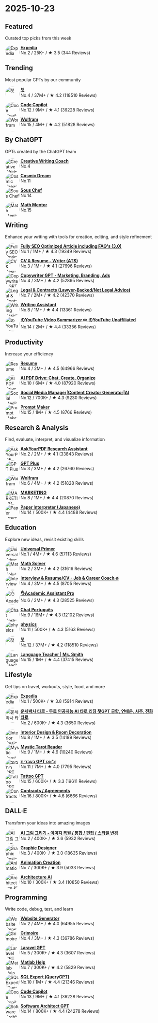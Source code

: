 # 2025-10-23

  
  ## Featured
  
  Curated top picks from this week
  
  

  [<img align="left" height="48px" width="48px" style="border-radius:50%" alt="Expedia" src="https://api-1.gptshunter.com/api/v1/image/proxy?url=https%3A%2F%2Fchatgpt.com%2Fbackend-api%2Festuary%2Fcontent%3Fid%3Dfile-F7kcdTWzTMdMifKZXVkaRu%26gizmo_id%3Dg-68d8ecbe98388191bd93f6b1d03158bf%26ts%3D489225%26p%3Dgpp%26cid%3D1%26sig%3D580a2a720bf82063336ac583b41c4d714ba5448621b17499ed98adaf52ac8e91%26v%3D0"/>](https://chat.openai.com/g/g-68d8ecbe98388191bd93f6b1d03158bf-expedia)
  
  [**Expedia**](https://chat.openai.com/g/g-68d8ecbe98388191bd93f6b1d03158bf-expedia) \
  No.2 / 25K+ / ★ 3.5 (344 Reviews)
          


  
  ## Trending
  
  Most popular GPTs by our community
  
  



  [<img align="left" height="48px" width="48px" style="border-radius:50%" alt="챗" src="https://api-1.gptshunter.com/api/v1/image/proxy?url=https%3A%2F%2Fchatgpt.com%2Fbackend-api%2Festuary%2Fcontent%3Fid%3Dfile-yOO0xA22YQbkjlS6bbbOEoLq%26gizmo_id%3Dg-FvT4UOsoA%26ts%3D489225%26p%3Dgpp%26cid%3D1%26sig%3De2bc6b1b0b33d345288d73f3e1befb8ccd82b366641f9b5348aaa0b6b43d868e%26v%3D0"/>](https://chat.openai.com/g/g-FvT4UOsoA-caes)
  
  [**챗**](https://chat.openai.com/g/g-FvT4UOsoA-caes) \
  No.4 / 37M+ / ★ 4.2 (118510 Reviews)
          








  [<img align="left" height="48px" width="48px" style="border-radius:50%" alt="Code Copilot" src="https://api-1.gptshunter.com/api/v1/image/proxy?url=https%3A%2F%2Fchatgpt.com%2Fbackend-api%2Festuary%2Fcontent%3Fid%3Dfile-hbxowtiyxew901FywZXTcb4V%26gizmo_id%3Dg-2DQzU5UZl%26ts%3D489225%26p%3Dgpp%26cid%3D1%26sig%3D939838be25526ec928774a8ce2ae3d7c95af7cf0d737a563e995ff70084b2c75%26v%3D0"/>](https://chat.openai.com/g/g-2DQzU5UZl-code-copilot)
  
  [**Code Copilot**](https://chat.openai.com/g/g-2DQzU5UZl-code-copilot) \
  No.12 / 9M+ / ★ 4.1 (36228 Reviews)
          



  [<img align="left" height="48px" width="48px" style="border-radius:50%" alt="Wolfram" src="https://api-1.gptshunter.com/api/v1/image/proxy?url=https%3A%2F%2Fchatgpt.com%2Fbackend-api%2Festuary%2Fcontent%3Fid%3Dfile-fGE6EGZCQY73C76MJantfE0d%26gizmo_id%3Dg-0S5FXLyFN%26ts%3D489225%26p%3Dgpp%26cid%3D1%26sig%3Df85943fc8cd91917919b17b395f9c256515756f062763e1a54cb4a7bcd93c6b9%26v%3D0"/>](https://chat.openai.com/g/g-0S5FXLyFN-wolfram)
  
  [**Wolfram**](https://chat.openai.com/g/g-0S5FXLyFN-wolfram) \
  No.15 / 4M+ / ★ 4.2 (51828 Reviews)
          

  
  ## By ChatGPT
  
  GPTs created by the ChatGPT team
  
  



  [<img align="left" height="48px" width="48px" style="border-radius:50%" alt="Creative Writing Coach" src="https://api-1.gptshunter.com/api/v1/image/proxy?url=https%3A%2F%2Fchatgpt.com%2Fbackend-api%2Festuary%2Fcontent%3Fid%3Dfile-KSheuuQR8UjcxzFjjSfjfEOP%26gizmo_id%3Dg-lN1gKFnvL%26ts%3D489225%26p%3Dgpp%26cid%3D1%26sig%3D0f6ee7db43302c36b1479b1148afa8f1134f077e33720a332f7543f4c3e26775%26v%3D0"/>](https://chat.openai.com/g/g-lN1gKFnvL-creative-writing-coach)
  
  [**Creative Writing Coach**](https://chat.openai.com/g/g-lN1gKFnvL-creative-writing-coach) \
  No.4     
          







  [<img align="left" height="48px" width="48px" style="border-radius:50%" alt="Cosmic Dream" src="https://api-1.gptshunter.com/api/v1/image/proxy?url=https%3A%2F%2Fchatgpt.com%2Fbackend-api%2Festuary%2Fcontent%3Fid%3Dfile-M12eDkWHmobmgj5mhcWkMMVI%26gizmo_id%3Dg-FdMHL1sNo%26ts%3D489225%26p%3Dgpp%26cid%3D1%26sig%3Da15ff5696cc7308579ed38a787a9de725e20e26ee1a573e0a8c30fdad9d0cc46%26v%3D0"/>](https://chat.openai.com/g/g-FdMHL1sNo-cosmic-dream)
  
  [**Cosmic Dream**](https://chat.openai.com/g/g-FdMHL1sNo-cosmic-dream) \
  No.11     
          



  [<img align="left" height="48px" width="48px" style="border-radius:50%" alt="Sous Chef" src="https://api-1.gptshunter.com/api/v1/image/proxy?url=https%3A%2F%2Fchatgpt.com%2Fbackend-api%2Festuary%2Fcontent%3Fid%3Dfile-w4J3XQ5bnIbssMVHKXZskSJB%26gizmo_id%3Dg-3VrgJ1GpH%26ts%3D489225%26p%3Dgpp%26cid%3D1%26sig%3Ddef93d753d4b2fd11a61ae37edef8f126e5b8aebe3d260a6b40999713c1be3ea%26v%3D0"/>](https://chat.openai.com/g/g-3VrgJ1GpH-sous-chef)
  
  [**Sous Chef**](https://chat.openai.com/g/g-3VrgJ1GpH-sous-chef) \
  No.14     
          

  [<img align="left" height="48px" width="48px" style="border-radius:50%" alt="Math Mentor" src="https://api-1.gptshunter.com/api/v1/image/proxy?url=https%3A%2F%2Fchatgpt.com%2Fbackend-api%2Festuary%2Fcontent%3Fid%3Dfile-vRLKTttMrbx27eEJWEBVKJwt%26gizmo_id%3Dg-ENhijiiwK%26ts%3D489225%26p%3Dgpp%26cid%3D1%26sig%3Dcffd0ff3c496ad3eb11270d4ada762c8a62188ac8f288705c27b22a01593555d%26v%3D0"/>](https://chat.openai.com/g/g-ENhijiiwK-math-mentor)
  
  [**Math Mentor**](https://chat.openai.com/g/g-ENhijiiwK-math-mentor) \
  No.15     
          

  
  ## Writing
  
  Enhance your writing with tools for creation, editing, and style refinement
  
  
  [<img align="left" height="48px" width="48px" style="border-radius:50%" alt="Fully SEO Optimized Article including FAQ's (3.0)" src="https://api-1.gptshunter.com/api/v1/image/proxy?url=https%3A%2F%2Fchatgpt.com%2Fbackend-api%2Festuary%2Fcontent%3Fid%3Dfile-9FJw9NckvXfmBgxuhJQBTok7%26gizmo_id%3Dg-ySbhcRtru%26ts%3D489225%26p%3Dgpp%26cid%3D1%26sig%3Dc145b1abe9c54b8ff41f87b1a0ac16d8d778ab18de2e50dd8fc0e9f1855e211b%26v%3D0"/>](https://chat.openai.com/g/g-ySbhcRtru-fully-seo-optimized-article-including-faq-s-3-0)
  
  [**Fully SEO Optimized Article including FAQ's (3.0)**](https://chat.openai.com/g/g-ySbhcRtru-fully-seo-optimized-article-including-faq-s-3-0) \
  No.1 / 1M+ / ★ 4.3 (19349 Reviews)
          


  [<img align="left" height="48px" width="48px" style="border-radius:50%" alt="CV & Resume - Writer (ATS)" src="https://api-1.gptshunter.com/api/v1/image/proxy?url=https%3A%2F%2Fchatgpt.com%2Fbackend-api%2Festuary%2Fcontent%3Fid%3Dfile-JaKGTHNLRmziSMSKxvq56h%26gizmo_id%3Dg-cStsvQbjd%26ts%3D489225%26p%3Dgpp%26cid%3D1%26sig%3Dc31f17c4fcc034bbe4dadd06b5a5f417c0e927165a7506f022f1225400540d81%26v%3D0"/>](https://chat.openai.com/g/g-cStsvQbjd-cv-resume-writer-ats)
  
  [**CV & Resume - Writer (ATS)**](https://chat.openai.com/g/g-cStsvQbjd-cv-resume-writer-ats) \
  No.3 / 1M+ / ★ 4.1 (27696 Reviews)
          

  [<img align="left" height="48px" width="48px" style="border-radius:50%" alt="Copywriter GPT - Marketing, Branding, Ads" src="https://api-1.gptshunter.com/api/v1/image/proxy?url=https%3A%2F%2Fchatgpt.com%2Fbackend-api%2Festuary%2Fcontent%3Fid%3Dfile-Lvc17VzX1zTPKk39F3ys6U%26gizmo_id%3Dg-Ji2QOyMml%26ts%3D489225%26p%3Dgpp%26cid%3D1%26sig%3Dbb2c5df85e7d0116672fc3a77f3a74c3926e6fb2ea686c29f97bc8d8e1758e92%26v%3D0"/>](https://chat.openai.com/g/g-Ji2QOyMml-copywriter-gpt-marketing-branding-ads)
  
  [**Copywriter GPT - Marketing, Branding, Ads**](https://chat.openai.com/g/g-Ji2QOyMml-copywriter-gpt-marketing-branding-ads) \
  No.4 / 3M+ / ★ 4.2 (52895 Reviews)
          



  [<img align="left" height="48px" width="48px" style="border-radius:50%" alt="Legal & Contracts (Lawyer-Backed/Not Legal Advice)" src="https://api-1.gptshunter.com/api/v1/image/proxy?url=https%3A%2F%2Fchatgpt.com%2Fbackend-api%2Festuary%2Fcontent%3Fid%3Dfile-CqU2rrGzMcnrj25pe1em93%26gizmo_id%3Dg-odWlfAKWM%26ts%3D489225%26p%3Dgpp%26cid%3D1%26sig%3D9d49d9d763a5dd2f88ebc09c2f43da37288d90d78ed54715885e6ed2234194d0%26v%3D0"/>](https://chat.openai.com/g/g-odWlfAKWM-legal-contracts-lawyer-backed-not-legal-advice)
  
  [**Legal & Contracts (Lawyer-Backed/Not Legal Advice)**](https://chat.openai.com/g/g-odWlfAKWM-legal-contracts-lawyer-backed-not-legal-advice) \
  No.7 / 2M+ / ★ 4.2 (42370 Reviews)
          

  [<img align="left" height="48px" width="48px" style="border-radius:50%" alt="Writing Assistant" src="https://api-1.gptshunter.com/api/v1/image/proxy?url=https%3A%2F%2Fchatgpt.com%2Fbackend-api%2Festuary%2Fcontent%3Fid%3Dfile-oYGDOwJXL72QDzYkc6Q1arTQ%26gizmo_id%3Dg-Z7GlWKlJx%26ts%3D489225%26p%3Dgpp%26cid%3D1%26sig%3D46adf746b929dd60a423c4a69f12814c89aaa444c6671b536e347df595f1f344%26v%3D0"/>](https://chat.openai.com/g/g-Z7GlWKlJx-writing-assistant)
  
  [**Writing Assistant**](https://chat.openai.com/g/g-Z7GlWKlJx-writing-assistant) \
  No.8 / 1M+ / ★ 4.4 (13361 Reviews)
          






  [<img align="left" height="48px" width="48px" style="border-radius:50%" alt="のYouTube Video Summarizer ✏️ のYouTube Unaffiliated" src="https://api-1.gptshunter.com/api/v1/image/proxy?url=https%3A%2F%2Fchatgpt.com%2Fbackend-api%2Festuary%2Fcontent%3Fid%3Dfile-Y5WFbnzw3h5smKEYcTbiWH%26gizmo_id%3Dg-GvcYCKPIH%26ts%3D489225%26p%3Dgpp%26cid%3D1%26sig%3D33e5cf8552f694dd5f8c697f4a5b53407fa737f45e3aaf57f8159da17e25d56a%26v%3D0"/>](https://chat.openai.com/g/g-GvcYCKPIH-noyoutube-video-summarizer-noyoutube-unaffiliated)
  
  [**のYouTube Video Summarizer ✏️ のYouTube Unaffiliated**](https://chat.openai.com/g/g-GvcYCKPIH-noyoutube-video-summarizer-noyoutube-unaffiliated) \
  No.14 / 2M+ / ★ 4.4 (33356 Reviews)
          
  
  ## Productivity
  
  Increase your efficiency
  
  



  [<img align="left" height="48px" width="48px" style="border-radius:50%" alt="Resume" src="https://api-1.gptshunter.com/api/v1/image/proxy?url=https%3A%2F%2Fchatgpt.com%2Fbackend-api%2Festuary%2Fcontent%3Fid%3Dfile-0tpK8Pe8mMuE8HB8KKPcyoRn%26gizmo_id%3Dg-MrgKnTZbc%26ts%3D489225%26p%3Dgpp%26cid%3D1%26sig%3D0a3fbf485debca77a0d997f209a727cce0171e97e768db69adb6ca827e1eba42%26v%3D0"/>](https://chat.openai.com/g/g-MrgKnTZbc-resume)
  
  [**Resume**](https://chat.openai.com/g/g-MrgKnTZbc-resume) \
  No.4 / 2M+ / ★ 4.5 (64966 Reviews)
          






  [<img align="left" height="48px" width="48px" style="border-radius:50%" alt="AI PDF Drive: Chat, Create, Organize" src="https://api-1.gptshunter.com/api/v1/image/proxy?url=https%3A%2F%2Fchatgpt.com%2Fbackend-api%2Festuary%2Fcontent%3Fid%3Dfile-aZFW7yy5PyKXFLXjsKqpylF4%26gizmo_id%3Dg-V2KIUZSj0%26ts%3D489225%26p%3Dgpp%26cid%3D1%26sig%3D6b000b93a3688cd4fd84b0d3aedc6f4b228fe3f1988899429d1345a2cd44ad97%26v%3D0"/>](https://chat.openai.com/g/g-V2KIUZSj0-ai-pdf-drive-chat-create-organize)
  
  [**AI PDF Drive: Chat, Create, Organize**](https://chat.openai.com/g/g-V2KIUZSj0-ai-pdf-drive-chat-create-organize) \
  No.10 / 6M+ / ★ 4.0 (87920 Reviews)
          


  [<img align="left" height="48px" width="48px" style="border-radius:50%" alt="Social Media Manager|Content Creator Generator|AI" src="https://api-1.gptshunter.com/api/v1/image/proxy?url=https%3A%2F%2Fchatgpt.com%2Fbackend-api%2Festuary%2Fcontent%3Fid%3Dfile-y7X4Tyujas6tIOc0nSSzcnZM%26gizmo_id%3Dg-Zo3fmsCJP%26ts%3D489225%26p%3Dgpp%26cid%3D1%26sig%3D8da7baa3d7c3ec0064a1c8ac5ab01949cb4c71f33216d84dcbfe55da8e22e4c8%26v%3D0"/>](https://chat.openai.com/g/g-Zo3fmsCJP-social-media-manager-content-creator-generator-ai)
  
  [**Social Media Manager|Content Creator Generator|AI**](https://chat.openai.com/g/g-Zo3fmsCJP-social-media-manager-content-creator-generator-ai) \
  No.12 / 700K+ / ★ 4.3 (9230 Reviews)
          



  [<img align="left" height="48px" width="48px" style="border-radius:50%" alt="Prompt Maker" src="https://api-1.gptshunter.com/api/v1/image/proxy?url=https%3A%2F%2Fchatgpt.com%2Fbackend-api%2Festuary%2Fcontent%3Fid%3Dfile-eMIHO4duh0pOa8NaP2ACxxwg%26gizmo_id%3Dg-hhh4w3eov%26ts%3D489225%26p%3Dgpp%26cid%3D1%26sig%3Dc59f56d2099305ba2107ac9c70ac62fa316045c2b01f9355064bec34b0e28f30%26v%3D0"/>](https://chat.openai.com/g/g-hhh4w3eov-prompt-maker)
  
  [**Prompt Maker**](https://chat.openai.com/g/g-hhh4w3eov-prompt-maker) \
  No.15 / 1M+ / ★ 4.5 (8766 Reviews)
          

  
  ## Research & Analysis
  
  Find, evaluate, interpret, and visualize information
  
  

  [<img align="left" height="48px" width="48px" style="border-radius:50%" alt="AskYourPDF Research Assistant" src="https://api-1.gptshunter.com/api/v1/image/proxy?url=https%3A%2F%2Fchatgpt.com%2Fbackend-api%2Festuary%2Fcontent%3Fid%3Dfile-DA3Ydcqttrv1tYcjGUv9Nv3Q%26gizmo_id%3Dg-UfFxTDMxq%26ts%3D489225%26p%3Dgpp%26cid%3D1%26sig%3Df7ccfb200cecec752c11e4d2070069728aa4fe100d28db90fdd40fa9e03e125b%26v%3D0"/>](https://chat.openai.com/g/g-UfFxTDMxq-askyourpdf-research-assistant)
  
  [**AskYourPDF Research Assistant**](https://chat.openai.com/g/g-UfFxTDMxq-askyourpdf-research-assistant) \
  No.2 / 2M+ / ★ 4.1 (33843 Reviews)
          

  [<img align="left" height="48px" width="48px" style="border-radius:50%" alt="GPT Plus" src="https://api-1.gptshunter.com/api/v1/image/proxy?url=https%3A%2F%2Fchatgpt.com%2Fbackend-api%2Festuary%2Fcontent%3Fid%3Dfile-mdw4boHvE8SXFJdtgz4OVDlR%26gizmo_id%3Dg-G7TYuJJCE%26ts%3D489225%26p%3Dgpp%26cid%3D1%26sig%3D7e204a6cf7e0d0a58059aff9b895e7b3613a4a0cfa397eab664d4dd5ffa89eb1%26v%3D0"/>](https://chat.openai.com/g/g-G7TYuJJCE-gpt-plus)
  
  [**GPT Plus**](https://chat.openai.com/g/g-G7TYuJJCE-gpt-plus) \
  No.3 / 3M+ / ★ 4.2 (26760 Reviews)
          



  [<img align="left" height="48px" width="48px" style="border-radius:50%" alt="Wolfram" src="https://api-1.gptshunter.com/api/v1/image/proxy?url=https%3A%2F%2Fchatgpt.com%2Fbackend-api%2Festuary%2Fcontent%3Fid%3Dfile-fGE6EGZCQY73C76MJantfE0d%26gizmo_id%3Dg-0S5FXLyFN%26ts%3D489225%26p%3Dgpp%26cid%3D1%26sig%3Df85943fc8cd91917919b17b395f9c256515756f062763e1a54cb4a7bcd93c6b9%26v%3D0"/>](https://chat.openai.com/g/g-0S5FXLyFN-wolfram)
  
  [**Wolfram**](https://chat.openai.com/g/g-0S5FXLyFN-wolfram) \
  No.6 / 4M+ / ★ 4.2 (51828 Reviews)
          


  [<img align="left" height="48px" width="48px" style="border-radius:50%" alt="MARKETING" src="https://api-1.gptshunter.com/api/v1/image/proxy?url=https%3A%2F%2Fchatgpt.com%2Fbackend-api%2Festuary%2Fcontent%3Fid%3Dfile-m4GlwY1VIc3ADwoMP9KlAZta%26gizmo_id%3Dg-DtjWjSDiv%26ts%3D489225%26p%3Dgpp%26cid%3D1%26sig%3D8d434327775be378711b5af52de57d45078d421b57ed08187ef41293f8c7e275%26v%3D0"/>](https://chat.openai.com/g/g-DtjWjSDiv-marketing)
  
  [**MARKETING**](https://chat.openai.com/g/g-DtjWjSDiv-marketing) \
  No.8 / 1M+ / ★ 4.4 (20870 Reviews)
          






  [<img align="left" height="48px" width="48px" style="border-radius:50%" alt="Paper Interpreter (Japanese)" src="https://api-1.gptshunter.com/api/v1/image/proxy?url=https%3A%2F%2Fchatgpt.com%2Fbackend-api%2Festuary%2Fcontent%3Fid%3Dfile-8i4vObbTYaTFeNItgHzSQ3CD%26gizmo_id%3Dg-hxDOCBQrs%26ts%3D489225%26p%3Dgpp%26cid%3D1%26sig%3D4997535519e76c25edb94de19dd8a192e0c4c8987b944b2b6bba4f878c41e5a1%26v%3D0"/>](https://chat.openai.com/g/g-hxDOCBQrs-paper-interpreter-japanese)
  
  [**Paper Interpreter (Japanese)**](https://chat.openai.com/g/g-hxDOCBQrs-paper-interpreter-japanese) \
  No.14 / 500K+ / ★ 4.4 (4488 Reviews)
          
  
  ## Education
  
  Explore new ideas, revisit existing skills
  
  
  [<img align="left" height="48px" width="48px" style="border-radius:50%" alt="Universal Primer" src="https://api-1.gptshunter.com/api/v1/image/proxy?url=https%3A%2F%2Fchatgpt.com%2Fbackend-api%2Festuary%2Fcontent%3Fid%3Dfile-thqJUpDWcYAMxgKhiwNYZFj0%26gizmo_id%3Dg-GbLbctpPz%26ts%3D489225%26p%3Dgpp%26cid%3D1%26sig%3D265d5a70906ebd29e56a2f97c88bdbe0de5a58cd31abce6b5555e66ff80db54c%26v%3D0"/>](https://chat.openai.com/g/g-GbLbctpPz-universal-primer)
  
  [**Universal Primer**](https://chat.openai.com/g/g-GbLbctpPz-universal-primer) \
  No.1 / 4M+ / ★ 4.6 (57113 Reviews)
          

  [<img align="left" height="48px" width="48px" style="border-radius:50%" alt="Math Solver" src="https://api-1.gptshunter.com/api/v1/image/proxy?url=https%3A%2F%2Fchatgpt.com%2Fbackend-api%2Festuary%2Fcontent%3Fid%3Dfile-tSZCMmjyqOBMHOnHPUxKQH8t%26gizmo_id%3Dg-9YeZz6m6k%26ts%3D489225%26p%3Dgpp%26cid%3D1%26sig%3Dfd29c562f70f7fa9df844fdef6dd1203c31854a57810ee433b29479f53c24566%26v%3D0"/>](https://chat.openai.com/g/g-9YeZz6m6k-math-solver)
  
  [**Math Solver**](https://chat.openai.com/g/g-9YeZz6m6k-math-solver) \
  No.2 / 3M+ / ★ 4.2 (31616 Reviews)
          


  [<img align="left" height="48px" width="48px" style="border-radius:50%" alt="Interview & Resume/CV - Job & Career Coach 🔥" src="https://api-1.gptshunter.com/api/v1/image/proxy?url=https%3A%2F%2Fchatgpt.com%2Fbackend-api%2Festuary%2Fcontent%3Fid%3Dfile-aVavL0rydF3jeQsZrr6BDel2%26gizmo_id%3Dg-MPzLx3VuB%26ts%3D489225%26p%3Dgpp%26cid%3D1%26sig%3Da0cce4f05b9071378be9479257df7b4661039311928674685c5784a6d7c9b454%26v%3D0"/>](https://chat.openai.com/g/g-MPzLx3VuB-interview-resume-cv-job-career-coach)
  
  [**Interview & Resume/CV - Job & Career Coach 🔥**](https://chat.openai.com/g/g-MPzLx3VuB-interview-resume-cv-job-career-coach) \
  No.4 / 3M+ / ★ 4.5 (8705 Reviews)
          


  [<img align="left" height="48px" width="48px" style="border-radius:50%" alt="👌Academic Assistant Pro" src="https://api-1.gptshunter.com/api/v1/image/proxy?url=https%3A%2F%2Fchatgpt.com%2Fbackend-api%2Festuary%2Fcontent%3Fid%3Dfile-lYAqmT8xUfOKi4AXmEdpjzqm%26gizmo_id%3Dg-UubB08D4y%26ts%3D489225%26p%3Dgpp%26cid%3D1%26sig%3D891b5af97cf0b74ae604f7f6cd21b56f64570f3f9f45aa10c119d88b468235c6%26v%3D0"/>](https://chat.openai.com/g/g-UubB08D4y-academic-assistant-pro)
  
  [**👌Academic Assistant Pro**](https://chat.openai.com/g/g-UubB08D4y-academic-assistant-pro) \
  No.6 / 2M+ / ★ 4.3 (28525 Reviews)
          



  [<img align="left" height="48px" width="48px" style="border-radius:50%" alt="Chat Português" src="https://api-1.gptshunter.com/api/v1/image/proxy?url=https%3A%2F%2Fchatgpt.com%2Fbackend-api%2Festuary%2Fcontent%3Fid%3Dfile-mC4f0gq8O16AeAAOmYvY6CMy%26gizmo_id%3Dg-kr4mnJ5kT%26ts%3D489225%26p%3Dgpp%26cid%3D1%26sig%3Df951239f1ef573825c9034d0702628184d68d4aa4824e9987052546b05b6b7c2%26v%3D0"/>](https://chat.openai.com/g/g-kr4mnJ5kT-chat-portugues)
  
  [**Chat Português**](https://chat.openai.com/g/g-kr4mnJ5kT-chat-portugues) \
  No.9 / 16M+ / ★ 4.3 (12102 Reviews)
          


  [<img align="left" height="48px" width="48px" style="border-radius:50%" alt="physics" src="https://api-1.gptshunter.com/api/v1/image/proxy?url=https%3A%2F%2Fchatgpt.com%2Fbackend-api%2Festuary%2Fcontent%3Fid%3Dfile-2djz8QCHlYQT4mgGEd3233VD%26gizmo_id%3Dg-KMujTLNVK%26ts%3D489225%26p%3Dgpp%26cid%3D1%26sig%3Dc089c4f24df4216f06c5709cdb6254b9d995de403fd1bfde668ab457611f3356%26v%3D0"/>](https://chat.openai.com/g/g-KMujTLNVK-physics)
  
  [**physics**](https://chat.openai.com/g/g-KMujTLNVK-physics) \
  No.11 / 500K+ / ★ 4.3 (5163 Reviews)
          

  [<img align="left" height="48px" width="48px" style="border-radius:50%" alt="챗" src="https://api-1.gptshunter.com/api/v1/image/proxy?url=https%3A%2F%2Fchatgpt.com%2Fbackend-api%2Festuary%2Fcontent%3Fid%3Dfile-yOO0xA22YQbkjlS6bbbOEoLq%26gizmo_id%3Dg-FvT4UOsoA%26ts%3D489225%26p%3Dgpp%26cid%3D1%26sig%3De2bc6b1b0b33d345288d73f3e1befb8ccd82b366641f9b5348aaa0b6b43d868e%26v%3D0"/>](https://chat.openai.com/g/g-FvT4UOsoA-caes)
  
  [**챗**](https://chat.openai.com/g/g-FvT4UOsoA-caes) \
  No.12 / 37M+ / ★ 4.2 (118510 Reviews)
          



  [<img align="left" height="48px" width="48px" style="border-radius:50%" alt="Language Teacher | Ms. Smith" src="https://api-1.gptshunter.com/api/v1/image/proxy?url=https%3A%2F%2Fchatgpt.com%2Fbackend-api%2Festuary%2Fcontent%3Fid%3Dfile-p7wjkbf2I2Am2p4jIy9OWKMP%26gizmo_id%3Dg-RR3RCyK8N%26ts%3D489225%26p%3Dgpp%26cid%3D1%26sig%3D4de80c01e9f9bd5a981066436f5540f9dd127e645a7a5d733fabe9c9843275aa%26v%3D0"/>](https://chat.openai.com/g/g-RR3RCyK8N-language-teacher-ms-smith)
  
  [**Language Teacher | Ms. Smith**](https://chat.openai.com/g/g-RR3RCyK8N-language-teacher-ms-smith) \
  No.15 / 1M+ / ★ 4.4 (37415 Reviews)
          

  
  ## Lifestyle
  
  Get tips on travel, workouts, style, food, and more
  
  
  [<img align="left" height="48px" width="48px" style="border-radius:50%" alt="Expedia" src="https://api-1.gptshunter.com/api/v1/image/proxy?url=https%3A%2F%2Fchatgpt.com%2Fbackend-api%2Festuary%2Fcontent%3Fid%3Dfile-WtxsnVLKLzSkVnB3g5v1bN%26gizmo_id%3Dg-rmdbtMF7a%26ts%3D489225%26p%3Dgpp%26cid%3D1%26sig%3Dc64104b4f686a78eaf210e22a59637e2f5326e3629dff24b9fabea4f57d2601b%26v%3D0"/>](https://chat.openai.com/g/g-rmdbtMF7a-expedia)
  
  [**Expedia**](https://chat.openai.com/g/g-rmdbtMF7a-expedia) \
  No.1 / 500K+ / ★ 3.8 (5914 Reviews)
          

  [<img align="left" height="48px" width="48px" style="border-radius:50%" alt="운세박사 타로 - 무료 인공지능 AI 타로 리딩 챗GPT 궁합, 연애운, 사주, 전화 타로" src="https://api-1.gptshunter.com/api/v1/image/proxy?url=https%3A%2F%2Fchatgpt.com%2Fbackend-api%2Festuary%2Fcontent%3Fid%3Dfile-TW1RvP6MwWaoh4TqhQjzNF%26gizmo_id%3Dg-67a56d907fc88191814386dac67ed919%26ts%3D489225%26p%3Dgpp%26cid%3D1%26sig%3Db3086c61fb884d3643f113d8b47b4df36daa2c36800f99daaab5c793c41bea2e%26v%3D0"/>](https://chat.openai.com/g/g-67a56d907fc88191814386dac67ed919-unsebagsa-taro-muryo-ingongjineung-ai-taro-riding-caesgpt-gunghab-yeonaeun-saju-jeonhwa-taro)
  
  [**운세박사 타로 - 무료 인공지능 AI 타로 리딩 챗GPT 궁합, 연애운, 사주, 전화 타로**](https://chat.openai.com/g/g-67a56d907fc88191814386dac67ed919-unsebagsa-taro-muryo-ingongjineung-ai-taro-riding-caesgpt-gunghab-yeonaeun-saju-jeonhwa-taro) \
  No.2 / 600K+ / ★ 4.3 (3650 Reviews)
          






  [<img align="left" height="48px" width="48px" style="border-radius:50%" alt="Interior Design & Room Decoration" src="https://api-1.gptshunter.com/api/v1/image/proxy?url=https%3A%2F%2Fchatgpt.com%2Fbackend-api%2Festuary%2Fcontent%3Fid%3Dfile-juFhtIEqiEGw5SjaaluCyzNb%26gizmo_id%3Dg-TADmjoSDg%26ts%3D489225%26p%3Dgpp%26cid%3D1%26sig%3Deb7ca3eb736621bc0349c6ece00b4b6e62b735e4837351472952b308b130b53c%26v%3D0"/>](https://chat.openai.com/g/g-TADmjoSDg-interior-design-room-decoration)
  
  [**Interior Design & Room Decoration**](https://chat.openai.com/g/g-TADmjoSDg-interior-design-room-decoration) \
  No.8 / 1M+ / ★ 3.5 (14189 Reviews)
          

  [<img align="left" height="48px" width="48px" style="border-radius:50%" alt="Mystic Tarot Reader" src="https://api-1.gptshunter.com/api/v1/image/proxy?url=https%3A%2F%2Fchatgpt.com%2Fbackend-api%2Festuary%2Fcontent%3Fid%3Dfile-iaUQFn2mwf9xRmanpqvuIXqN%26gizmo_id%3Dg-8F8CR1D2b%26ts%3D489225%26p%3Dgpp%26cid%3D1%26sig%3D1f9f58ed5bf71fdffbcc46f80c0660edf7da20b6182a1e401bb21e110239c458%26v%3D0"/>](https://chat.openai.com/g/g-8F8CR1D2b-mystic-tarot-reader)
  
  [**Mystic Tarot Reader**](https://chat.openai.com/g/g-8F8CR1D2b-mystic-tarot-reader) \
  No.9 / 1M+ / ★ 4.6 (10240 Reviews)
          


  [<img align="left" height="48px" width="48px" style="border-radius:50%" alt="בעברית GPT צ'אט" src="https://api-1.gptshunter.com/api/v1/image/proxy?url=https%3A%2F%2Fchatgpt.com%2Fbackend-api%2Festuary%2Fcontent%3Fid%3Dfile-kjIABxRvQ57FTHm5GTWte5PL%26gizmo_id%3Dg-k2kWL8Qfk%26ts%3D489225%26p%3Dgpp%26cid%3D1%26sig%3D6871b2d62a381b298f20fe9cf39b1a27ed36de6fef81a99eddc38a75d90e4e6f%26v%3D0"/>](https://chat.openai.com/g/g-k2kWL8Qfk-b-bryt-gpt-ts-t)
  
  [**בעברית GPT צ'אט**](https://chat.openai.com/g/g-k2kWL8Qfk-b-bryt-gpt-ts-t) \
  No.11 / 7M+ / ★ 4.0 (7795 Reviews)
          




  [<img align="left" height="48px" width="48px" style="border-radius:50%" alt="Tattoo GPT" src="https://api-1.gptshunter.com/api/v1/image/proxy?url=https%3A%2F%2Fchatgpt.com%2Fbackend-api%2Festuary%2Fcontent%3Fid%3Dfile-5gbnQcPkuruwkwHjP2ptHmuT%26gizmo_id%3Dg-1zMekbWTA%26ts%3D489225%26p%3Dgpp%26cid%3D1%26sig%3D7ab27143abd1125b02e0421f3279808f2152dfe5bde6a0e88b2d149ce0271c3f%26v%3D0"/>](https://chat.openai.com/g/g-1zMekbWTA-tattoo-gpt)
  
  [**Tattoo GPT**](https://chat.openai.com/g/g-1zMekbWTA-tattoo-gpt) \
  No.15 / 600K+ / ★ 3.3 (19611 Reviews)
          

  [<img align="left" height="48px" width="48px" style="border-radius:50%" alt="Contracts / Agreements" src="https://api-1.gptshunter.com/api/v1/image/proxy?url=https%3A%2F%2Fchatgpt.com%2Fbackend-api%2Festuary%2Fcontent%3Fid%3Dfile-6eA2Au734h1UMbnVwWWCbH%26gizmo_id%3Dg-KU2U5o7Wj%26ts%3D489225%26p%3Dgpp%26cid%3D1%26sig%3D164da06db6f4498002edc49b1be89a991b11ef673a94003e6e71c58d18c050e3%26v%3D0"/>](https://chat.openai.com/g/g-KU2U5o7Wj-contracts-agreements)
  
  [**Contracts / Agreements**](https://chat.openai.com/g/g-KU2U5o7Wj-contracts-agreements) \
  No.16 / 800K+ / ★ 4.6 (6666 Reviews)
          
  
  ## DALL·E
  
  Transform your ideas into amazing images
  
  

  [<img align="left" height="48px" width="48px" style="border-radius:50%" alt="AI 그림 그리기 - 이미지 복원 / 통합 / 편집 / 스타일 변경" src="https://api-1.gptshunter.com/api/v1/image/proxy?url=https%3A%2F%2Fchatgpt.com%2Fbackend-api%2Festuary%2Fcontent%3Fid%3Dfile-YCDRVTAuhpeofXjcaqDWac%26gizmo_id%3Dg-apTaTPT9v%26ts%3D489225%26p%3Dgpp%26cid%3D1%26sig%3D95cd82e3a6dbfd60d75c1f2d937ac40ad625a0b90cf62d9ff9ab96c4829361e6%26v%3D0"/>](https://chat.openai.com/g/g-apTaTPT9v-ai-geurim-geurigi-imiji-bogweon-tonghab-pyeonjib-seutail-byeongyeong)
  
  [**AI 그림 그리기 - 이미지 복원 / 통합 / 편집 / 스타일 변경**](https://chat.openai.com/g/g-apTaTPT9v-ai-geurim-geurigi-imiji-bogweon-tonghab-pyeonjib-seutail-byeongyeong) \
  No.2 / 400K+ / ★ 3.6 (5932 Reviews)
          

  [<img align="left" height="48px" width="48px" style="border-radius:50%" alt="Graphic Designer" src="https://api-1.gptshunter.com/api/v1/image/proxy?url=https%3A%2F%2Fchatgpt.com%2Fbackend-api%2Festuary%2Fcontent%3Fid%3Dfile-v2ubmHPB4eHJQZaUVesq6eTQ%26gizmo_id%3Dg-lPeUc0axE%26ts%3D489225%26p%3Dgpp%26cid%3D1%26sig%3D3cadc883934f6890205e537b397698fbd250bb4b6f651498ced4f7f0248a8d0f%26v%3D0"/>](https://chat.openai.com/g/g-lPeUc0axE-graphic-designer)
  
  [**Graphic Designer**](https://chat.openai.com/g/g-lPeUc0axE-graphic-designer) \
  No.3 / 400K+ / ★ 3.0 (18635 Reviews)
          




  [<img align="left" height="48px" width="48px" style="border-radius:50%" alt="Animation Creation" src="https://api-1.gptshunter.com/api/v1/image/proxy?url=https%3A%2F%2Fchatgpt.com%2Fbackend-api%2Festuary%2Fcontent%3Fid%3Dfile-TQIYoxz3esetHhR21vgmdxIL%26gizmo_id%3Dg-mMk82EkTz%26ts%3D489225%26p%3Dgpp%26cid%3D1%26sig%3D74b97bd9c18a493b476965cf17efac81ce18933c8d784088361a34defdc860fd%26v%3D0"/>](https://chat.openai.com/g/g-mMk82EkTz-animation-creation)
  
  [**Animation Creation**](https://chat.openai.com/g/g-mMk82EkTz-animation-creation) \
  No.7 / 300K+ / ★ 3.9 (5033 Reviews)
          



  [<img align="left" height="48px" width="48px" style="border-radius:50%" alt="Architecture AI" src="https://api-1.gptshunter.com/api/v1/image/proxy?url=https%3A%2F%2Fchatgpt.com%2Fbackend-api%2Festuary%2Fcontent%3Fid%3Dfile-laKmwJPd0q7rzr8zC64RxCBs%26gizmo_id%3Dg-40KJLGAgH%26ts%3D489225%26p%3Dgpp%26cid%3D1%26sig%3D9f73735ffe731c8077ef172b6c7ec2e58ac068e1abc58e9b0ee46bca8a3bf60f%26v%3D0"/>](https://chat.openai.com/g/g-40KJLGAgH-architecture-ai)
  
  [**Architecture AI**](https://chat.openai.com/g/g-40KJLGAgH-architecture-ai) \
  No.10 / 300K+ / ★ 3.4 (10850 Reviews)
          






  
  ## Programming
  
  Write code, debug, test, and learn
  
  

  [<img align="left" height="48px" width="48px" style="border-radius:50%" alt="Website Generator" src="https://api-1.gptshunter.com/api/v1/image/proxy?url=https%3A%2F%2Fchatgpt.com%2Fbackend-api%2Festuary%2Fcontent%3Fid%3Dfile-IrBNu77AV10e4xnLWISJNrh3%26gizmo_id%3Dg-iYSeH3EAI%26ts%3D489225%26p%3Dgpp%26cid%3D1%26sig%3D297db85a6b3f4e975e86b8896508f6a963becf7529992e29640d0523c9ea5e97%26v%3D0"/>](https://chat.openai.com/g/g-iYSeH3EAI-website-generator)
  
  [**Website Generator**](https://chat.openai.com/g/g-iYSeH3EAI-website-generator) \
  No.2 / 4M+ / ★ 4.0 (64955 Reviews)
          


  [<img align="left" height="48px" width="48px" style="border-radius:50%" alt="Grimoire" src="https://api-1.gptshunter.com/api/v1/image/proxy?url=https%3A%2F%2Fchatgpt.com%2Fbackend-api%2Festuary%2Fcontent%3Fid%3Dfile-0iw1nJRFDLfuXLJy3SHURMiE%26gizmo_id%3Dg-n7Rs0IK86%26ts%3D489225%26p%3Dgpp%26cid%3D1%26sig%3D9c642f163db66e2cdd7cc557b39bebd68732d45db012ca64cbc7736fa5072162%26v%3D0"/>](https://chat.openai.com/g/g-n7Rs0IK86-grimoire)
  
  [**Grimoire**](https://chat.openai.com/g/g-n7Rs0IK86-grimoire) \
  No.4 / 3M+ / ★ 4.3 (36786 Reviews)
          

  [<img align="left" height="48px" width="48px" style="border-radius:50%" alt="Laravel GPT" src="https://api-1.gptshunter.com/api/v1/image/proxy?url=https%3A%2F%2Fchatgpt.com%2Fbackend-api%2Festuary%2Fcontent%3Fid%3Dfile-JLnBUvrjRgTeW7AEVs18ZyXy%26gizmo_id%3Dg-XTOuIQ6Tz%26ts%3D489225%26p%3Dgpp%26cid%3D1%26sig%3D5d2e6c30c26bfebe08b19799bf41866e2b437732af22c1baf26149dc2d3efa89%26v%3D0"/>](https://chat.openai.com/g/g-XTOuIQ6Tz-laravel-gpt)
  
  [**Laravel GPT**](https://chat.openai.com/g/g-XTOuIQ6Tz-laravel-gpt) \
  No.5 / 300K+ / ★ 4.3 (3607 Reviews)
          


  [<img align="left" height="48px" width="48px" style="border-radius:50%" alt="Matlab Help" src="https://api-1.gptshunter.com/api/v1/image/proxy?url=https%3A%2F%2Fchatgpt.com%2Fbackend-api%2Festuary%2Fcontent%3Fid%3Dfile-bTqGdkXs5ijuS36DNqC78ZWW%26gizmo_id%3Dg-w6u2v1z4A%26ts%3D489225%26p%3Dgpp%26cid%3D1%26sig%3D50f88ce3709614a7a32abf80d84fcad2d6a99ae9097bb4d5b65b0dfb334a2672%26v%3D0"/>](https://chat.openai.com/g/g-w6u2v1z4A-matlab-help)
  
  [**Matlab Help**](https://chat.openai.com/g/g-w6u2v1z4A-matlab-help) \
  No.7 / 300K+ / ★ 4.2 (5829 Reviews)
          



  [<img align="left" height="48px" width="48px" style="border-radius:50%" alt="SQL Expert (QueryGPT)" src="https://api-1.gptshunter.com/api/v1/image/proxy?url=https%3A%2F%2Fchatgpt.com%2Fbackend-api%2Festuary%2Fcontent%3Fid%3Dfile-rq7JNFjRjGiUYvt950OduC9Y%26gizmo_id%3Dg-m5lMeGifF%26ts%3D489225%26p%3Dgpp%26cid%3D1%26sig%3D6f9f8b56d318e63bda99ea0df4946e405355452c47d06895fff13fd47dbecdb3%26v%3D0"/>](https://chat.openai.com/g/g-m5lMeGifF-sql-expert-querygpt)
  
  [**SQL Expert (QueryGPT)**](https://chat.openai.com/g/g-m5lMeGifF-sql-expert-querygpt) \
  No.10 / 1M+ / ★ 4.4 (21346 Reviews)
          



  [<img align="left" height="48px" width="48px" style="border-radius:50%" alt="Code Copilot" src="https://api-1.gptshunter.com/api/v1/image/proxy?url=https%3A%2F%2Fchatgpt.com%2Fbackend-api%2Festuary%2Fcontent%3Fid%3Dfile-hbxowtiyxew901FywZXTcb4V%26gizmo_id%3Dg-2DQzU5UZl%26ts%3D489225%26p%3Dgpp%26cid%3D1%26sig%3D939838be25526ec928774a8ce2ae3d7c95af7cf0d737a563e995ff70084b2c75%26v%3D0"/>](https://chat.openai.com/g/g-2DQzU5UZl-code-copilot)
  
  [**Code Copilot**](https://chat.openai.com/g/g-2DQzU5UZl-code-copilot) \
  No.13 / 9M+ / ★ 4.1 (36228 Reviews)
          

  [<img align="left" height="48px" width="48px" style="border-radius:50%" alt="Software Architect GPT" src="https://api-1.gptshunter.com/api/v1/image/proxy?url=https%3A%2F%2Fchatgpt.com%2Fbackend-api%2Festuary%2Fcontent%3Fid%3Dfile-DscTRFvldE1BRWMUeSVs9sqz%26gizmo_id%3Dg-J0FYgDhN5%26ts%3D489225%26p%3Dgpp%26cid%3D1%26sig%3D0efb2e0e2c7525b174940732a61a08f176209d371eace0315cb9820472083c8e%26v%3D0"/>](https://chat.openai.com/g/g-J0FYgDhN5-software-architect-gpt)
  
  [**Software Architect GPT**](https://chat.openai.com/g/g-J0FYgDhN5-software-architect-gpt) \
  No.14 / 800K+ / ★ 4.4 (24278 Reviews)
          